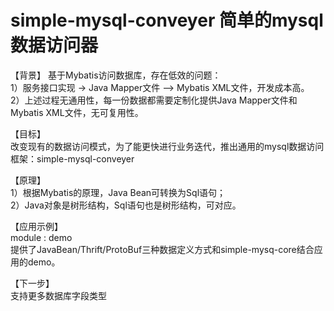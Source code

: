 # simple-mysql-conveyer 简单的mysql数据访问器  

【背景】
基于Mybatis访问数据库，存在低效的问题：  
1）服务接口实现 -> Java Mapper文件 —> Mybatis XML文件，开发成本高。  
2）上述过程无通用性，每一份数据都需要定制化提供Java Mapper文件和Mybatis XML文件，无可复用性。  
  
  
【目标】  
改变现有的数据访问模式，为了能更快进行业务迭代，推出通用的mysql数据访问框架：simple-mysql-conveyer  


【原理】  
1）根据Mybatis的原理，Java Bean可转换为Sql语句；  
2）Java对象是树形结构，Sql语句也是树形结构，可对应。  
  
  
【应用示例】  
module : demo  
提供了JavaBean/Thrift/ProtoBuf三种数据定义方式和simple-mysq-core结合应用的demo。  
  
  
【下一步】  
支持更多数据库字段类型  
